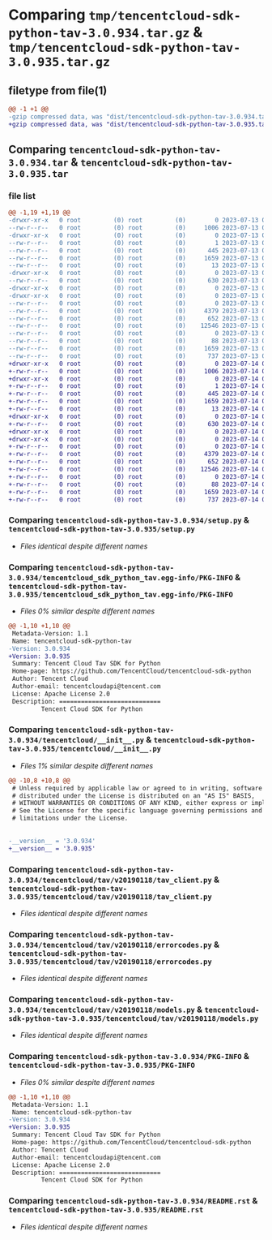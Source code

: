 # Comparing `tmp/tencentcloud-sdk-python-tav-3.0.934.tar.gz` & `tmp/tencentcloud-sdk-python-tav-3.0.935.tar.gz`

## filetype from file(1)

```diff
@@ -1 +1 @@
-gzip compressed data, was "dist/tencentcloud-sdk-python-tav-3.0.934.tar", last modified: Thu Jul 13 00:33:27 2023, max compression
+gzip compressed data, was "dist/tencentcloud-sdk-python-tav-3.0.935.tar", last modified: Fri Jul 14 00:38:30 2023, max compression
```

## Comparing `tencentcloud-sdk-python-tav-3.0.934.tar` & `tencentcloud-sdk-python-tav-3.0.935.tar`

### file list

```diff
@@ -1,19 +1,19 @@
-drwxr-xr-x   0 root         (0) root         (0)        0 2023-07-13 00:33:27.000000 tencentcloud-sdk-python-tav-3.0.934/
--rw-r--r--   0 root         (0) root         (0)     1006 2023-07-13 00:33:27.000000 tencentcloud-sdk-python-tav-3.0.934/setup.py
-drwxr-xr-x   0 root         (0) root         (0)        0 2023-07-13 00:33:27.000000 tencentcloud-sdk-python-tav-3.0.934/tencentcloud_sdk_python_tav.egg-info/
--rw-r--r--   0 root         (0) root         (0)        1 2023-07-13 00:33:27.000000 tencentcloud-sdk-python-tav-3.0.934/tencentcloud_sdk_python_tav.egg-info/dependency_links.txt
--rw-r--r--   0 root         (0) root         (0)      445 2023-07-13 00:33:27.000000 tencentcloud-sdk-python-tav-3.0.934/tencentcloud_sdk_python_tav.egg-info/SOURCES.txt
--rw-r--r--   0 root         (0) root         (0)     1659 2023-07-13 00:33:27.000000 tencentcloud-sdk-python-tav-3.0.934/tencentcloud_sdk_python_tav.egg-info/PKG-INFO
--rw-r--r--   0 root         (0) root         (0)       13 2023-07-13 00:33:27.000000 tencentcloud-sdk-python-tav-3.0.934/tencentcloud_sdk_python_tav.egg-info/top_level.txt
-drwxr-xr-x   0 root         (0) root         (0)        0 2023-07-13 00:33:27.000000 tencentcloud-sdk-python-tav-3.0.934/tencentcloud/
--rw-r--r--   0 root         (0) root         (0)      630 2023-07-13 00:33:27.000000 tencentcloud-sdk-python-tav-3.0.934/tencentcloud/__init__.py
-drwxr-xr-x   0 root         (0) root         (0)        0 2023-07-13 00:33:27.000000 tencentcloud-sdk-python-tav-3.0.934/tencentcloud/tav/
-drwxr-xr-x   0 root         (0) root         (0)        0 2023-07-13 00:33:27.000000 tencentcloud-sdk-python-tav-3.0.934/tencentcloud/tav/v20190118/
--rw-r--r--   0 root         (0) root         (0)        0 2023-07-13 00:33:27.000000 tencentcloud-sdk-python-tav-3.0.934/tencentcloud/tav/v20190118/__init__.py
--rw-r--r--   0 root         (0) root         (0)     4379 2023-07-13 00:33:27.000000 tencentcloud-sdk-python-tav-3.0.934/tencentcloud/tav/v20190118/tav_client.py
--rw-r--r--   0 root         (0) root         (0)      652 2023-07-13 00:33:27.000000 tencentcloud-sdk-python-tav-3.0.934/tencentcloud/tav/v20190118/errorcodes.py
--rw-r--r--   0 root         (0) root         (0)    12546 2023-07-13 00:33:27.000000 tencentcloud-sdk-python-tav-3.0.934/tencentcloud/tav/v20190118/models.py
--rw-r--r--   0 root         (0) root         (0)        0 2023-07-13 00:33:27.000000 tencentcloud-sdk-python-tav-3.0.934/tencentcloud/tav/__init__.py
--rw-r--r--   0 root         (0) root         (0)       88 2023-07-13 00:33:27.000000 tencentcloud-sdk-python-tav-3.0.934/setup.cfg
--rw-r--r--   0 root         (0) root         (0)     1659 2023-07-13 00:33:27.000000 tencentcloud-sdk-python-tav-3.0.934/PKG-INFO
--rw-r--r--   0 root         (0) root         (0)      737 2023-07-13 00:33:27.000000 tencentcloud-sdk-python-tav-3.0.934/README.rst
+drwxr-xr-x   0 root         (0) root         (0)        0 2023-07-14 00:38:30.000000 tencentcloud-sdk-python-tav-3.0.935/
+-rw-r--r--   0 root         (0) root         (0)     1006 2023-07-14 00:38:30.000000 tencentcloud-sdk-python-tav-3.0.935/setup.py
+drwxr-xr-x   0 root         (0) root         (0)        0 2023-07-14 00:38:30.000000 tencentcloud-sdk-python-tav-3.0.935/tencentcloud_sdk_python_tav.egg-info/
+-rw-r--r--   0 root         (0) root         (0)        1 2023-07-14 00:38:30.000000 tencentcloud-sdk-python-tav-3.0.935/tencentcloud_sdk_python_tav.egg-info/dependency_links.txt
+-rw-r--r--   0 root         (0) root         (0)      445 2023-07-14 00:38:30.000000 tencentcloud-sdk-python-tav-3.0.935/tencentcloud_sdk_python_tav.egg-info/SOURCES.txt
+-rw-r--r--   0 root         (0) root         (0)     1659 2023-07-14 00:38:30.000000 tencentcloud-sdk-python-tav-3.0.935/tencentcloud_sdk_python_tav.egg-info/PKG-INFO
+-rw-r--r--   0 root         (0) root         (0)       13 2023-07-14 00:38:30.000000 tencentcloud-sdk-python-tav-3.0.935/tencentcloud_sdk_python_tav.egg-info/top_level.txt
+drwxr-xr-x   0 root         (0) root         (0)        0 2023-07-14 00:38:30.000000 tencentcloud-sdk-python-tav-3.0.935/tencentcloud/
+-rw-r--r--   0 root         (0) root         (0)      630 2023-07-14 00:38:30.000000 tencentcloud-sdk-python-tav-3.0.935/tencentcloud/__init__.py
+drwxr-xr-x   0 root         (0) root         (0)        0 2023-07-14 00:38:30.000000 tencentcloud-sdk-python-tav-3.0.935/tencentcloud/tav/
+drwxr-xr-x   0 root         (0) root         (0)        0 2023-07-14 00:38:30.000000 tencentcloud-sdk-python-tav-3.0.935/tencentcloud/tav/v20190118/
+-rw-r--r--   0 root         (0) root         (0)        0 2023-07-14 00:38:30.000000 tencentcloud-sdk-python-tav-3.0.935/tencentcloud/tav/v20190118/__init__.py
+-rw-r--r--   0 root         (0) root         (0)     4379 2023-07-14 00:38:30.000000 tencentcloud-sdk-python-tav-3.0.935/tencentcloud/tav/v20190118/tav_client.py
+-rw-r--r--   0 root         (0) root         (0)      652 2023-07-14 00:38:30.000000 tencentcloud-sdk-python-tav-3.0.935/tencentcloud/tav/v20190118/errorcodes.py
+-rw-r--r--   0 root         (0) root         (0)    12546 2023-07-14 00:38:30.000000 tencentcloud-sdk-python-tav-3.0.935/tencentcloud/tav/v20190118/models.py
+-rw-r--r--   0 root         (0) root         (0)        0 2023-07-14 00:38:30.000000 tencentcloud-sdk-python-tav-3.0.935/tencentcloud/tav/__init__.py
+-rw-r--r--   0 root         (0) root         (0)       88 2023-07-14 00:38:30.000000 tencentcloud-sdk-python-tav-3.0.935/setup.cfg
+-rw-r--r--   0 root         (0) root         (0)     1659 2023-07-14 00:38:30.000000 tencentcloud-sdk-python-tav-3.0.935/PKG-INFO
+-rw-r--r--   0 root         (0) root         (0)      737 2023-07-14 00:38:30.000000 tencentcloud-sdk-python-tav-3.0.935/README.rst
```

### Comparing `tencentcloud-sdk-python-tav-3.0.934/setup.py` & `tencentcloud-sdk-python-tav-3.0.935/setup.py`

 * *Files identical despite different names*

### Comparing `tencentcloud-sdk-python-tav-3.0.934/tencentcloud_sdk_python_tav.egg-info/PKG-INFO` & `tencentcloud-sdk-python-tav-3.0.935/tencentcloud_sdk_python_tav.egg-info/PKG-INFO`

 * *Files 0% similar despite different names*

```diff
@@ -1,10 +1,10 @@
 Metadata-Version: 1.1
 Name: tencentcloud-sdk-python-tav
-Version: 3.0.934
+Version: 3.0.935
 Summary: Tencent Cloud Tav SDK for Python
 Home-page: https://github.com/TencentCloud/tencentcloud-sdk-python
 Author: Tencent Cloud
 Author-email: tencentcloudapi@tencent.com
 License: Apache License 2.0
 Description: ============================
         Tencent Cloud SDK for Python
```

### Comparing `tencentcloud-sdk-python-tav-3.0.934/tencentcloud/__init__.py` & `tencentcloud-sdk-python-tav-3.0.935/tencentcloud/__init__.py`

 * *Files 1% similar despite different names*

```diff
@@ -10,8 +10,8 @@
 # Unless required by applicable law or agreed to in writing, software
 # distributed under the License is distributed on an "AS IS" BASIS,
 # WITHOUT WARRANTIES OR CONDITIONS OF ANY KIND, either express or implied.
 # See the License for the specific language governing permissions and
 # limitations under the License.
 
 
-__version__ = '3.0.934'
+__version__ = '3.0.935'
```

### Comparing `tencentcloud-sdk-python-tav-3.0.934/tencentcloud/tav/v20190118/tav_client.py` & `tencentcloud-sdk-python-tav-3.0.935/tencentcloud/tav/v20190118/tav_client.py`

 * *Files identical despite different names*

### Comparing `tencentcloud-sdk-python-tav-3.0.934/tencentcloud/tav/v20190118/errorcodes.py` & `tencentcloud-sdk-python-tav-3.0.935/tencentcloud/tav/v20190118/errorcodes.py`

 * *Files identical despite different names*

### Comparing `tencentcloud-sdk-python-tav-3.0.934/tencentcloud/tav/v20190118/models.py` & `tencentcloud-sdk-python-tav-3.0.935/tencentcloud/tav/v20190118/models.py`

 * *Files identical despite different names*

### Comparing `tencentcloud-sdk-python-tav-3.0.934/PKG-INFO` & `tencentcloud-sdk-python-tav-3.0.935/PKG-INFO`

 * *Files 0% similar despite different names*

```diff
@@ -1,10 +1,10 @@
 Metadata-Version: 1.1
 Name: tencentcloud-sdk-python-tav
-Version: 3.0.934
+Version: 3.0.935
 Summary: Tencent Cloud Tav SDK for Python
 Home-page: https://github.com/TencentCloud/tencentcloud-sdk-python
 Author: Tencent Cloud
 Author-email: tencentcloudapi@tencent.com
 License: Apache License 2.0
 Description: ============================
         Tencent Cloud SDK for Python
```

### Comparing `tencentcloud-sdk-python-tav-3.0.934/README.rst` & `tencentcloud-sdk-python-tav-3.0.935/README.rst`

 * *Files identical despite different names*

